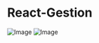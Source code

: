 # React-Gestion
![Image](https://github.com/user-attachments/assets/531484c9-fc26-4df5-9560-9781243e4b7f)
![Image](https://github.com/user-attachments/assets/5412850c-d9ae-41ef-8e84-a3341b273fde)
